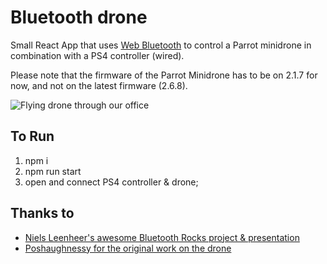 # Bluetooth drone

Small React App that uses [Web Bluetooth](https://caniuse.com/#search=web%20bluetooth) to control a Parrot minidrone in combination with a PS4 controller (wired). 

Please note that the firmware of the Parrot Minidrone has to be on 2.1.7 for now, and not on the latest firmware (2.6.8). 

![Flying drone through our office](https://raw.githubusercontent.com/bdekok/bluetooth-drone/master/drone.gif)

## To Run 

1. npm i 
2. npm run start
3. open and connect PS4 controller &amp; drone;

## Thanks to

* [Niels Leenheer's awesome Bluetooth Rocks project & presentation](https://github.com/BluetoothRocks/Drone)
* [Poshaughnessy for the original work on the drone](https://github.com/poshaughnessy/web-bluetooth-parrot-drone)